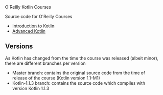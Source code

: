 O'Reilly Kotlin Courses

Source code for O'Reilly Courses

* [Introduction to Kotlin](http://shop.oreilly.com/product/0636920052982.do#tab_02_2)
* [Advanced Kotlin](http://shop.oreilly.com/product/0636920052999.do)

## Versions

As Kotlin has changed from the time the course was released (albeit minor), there are different branches per version

* Master branch: contains the original source code from the time of release of the course (Kotlin version 1.1-M1) 
* Kotlin-1.1.3 branch: contains the source code which compiles with version Kotlin 1.1.3


